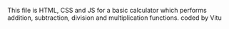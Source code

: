 This file is HTML, CSS and JS for a basic calculator which performs addition, subtraction, division and multiplication functions.
coded by Vitu
